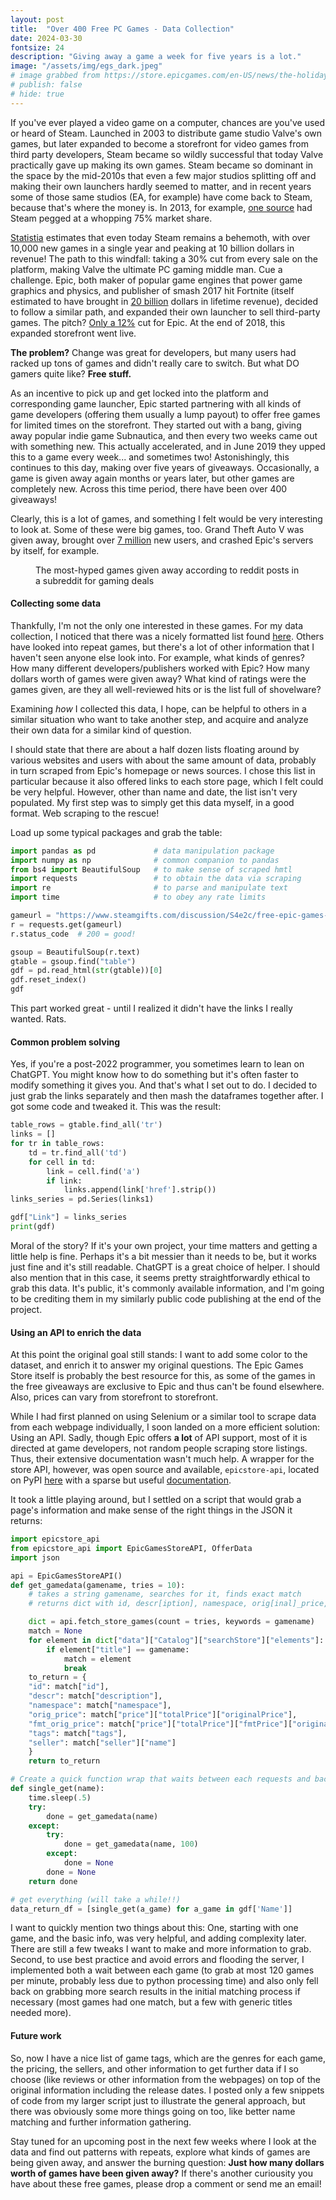 ```yaml
---
layout: post
title:  "Over 400 Free PC Games - Data Collection"
date: 2024-03-30
fontsize: 24
description: "Giving away a game a week for five years is a lot."
image: "/assets/img/egs_dark.jpeg" 
# image grabbed from https://store.epicgames.com/en-US/news/the-holiday-sale-returns-on-december-17-plus-15-free-games
# publish: false
# hide: true
---
```


If you've ever played a video game on a computer, chances are you've used or heard of Steam. Launched in 2003 to distribute game studio Valve's own games, but later expanded to become a storefront for video games from third party developers, Steam became so wildly successful that today Valve practically gave up making its own games. Steam became so dominant in the space by the mid-2010s that even a few major studios splitting off and making their own launchers hardly seemed to matter, and in recent years some of those same studios (EA, for example) have come back to Steam, because that's where the money is. In 2013, for example, [one source](https://www.bloomberg.com/news/articles/2013-11-04/valve-lines-up-console-partners-in-challenge-to-microsoft-sony) had Steam pegged at a whopping 75% market share. 

[Statistia](https://www.statista.com/topics/4282/steam/#topicOverview) estimates that even today Steam remains a behemoth, with over 10,000 new games in a single year and peaking at 10 billion dollars in revenue! The path to this windfall: taking a 30% cut from every sale on the platform, making Valve the ultimate PC gaming middle man. Cue a challenge. Epic, both maker of popular game engines that power game graphics and physics, and publisher of smash 2017 hit Fortnite (itself estimated to have brought in [20 billion](https://www.tweaktown.com/news/94476/fortnite-made-over-20-billion-in-revenue/index.html) dollars in lifetime revenue), decided to follow a similar path, and expanded their own launcher to sell third-party games. The pitch? [Only a 12%](https://www.gameinformer.com/2018/12/04/tim-sweeney-answers-questions-about-the-new-epic-games-store) cut for Epic. At the end of 2018, this expanded storefront went live. 

**The problem?** Change was great for developers, but many users had racked up tons of games and didn't really care to switch. But what DO gamers quite like? **Free stuff.**

As an incentive to pick up and get locked into the platform and corresponding game launcher, Epic started partnering with all kinds of game developers (offering them usually a lump payout) to offer free games for limited times on the storefront. They started out with a bang, giving away popular indie game Subnautica, and then every two weeks came out with something new. This actually accelerated, and in June 2019 they upped this to a game every week... and sometimes two! Astonishingly, this continues to this day, making over five years of giveaways. Occasionally, a game is given away again months or years later, but other games are completely new. Across this time period, there have been over 400 giveaways!

Clearly, this is a lot of games, and something I felt would be very interesting to look at. Some of these were big games, too. Grand Theft Auto V was given away, brought over [7 million](https://www.theverge.com/2021/8/19/22631952/epic-games-store-gta-v-free-game-7-million-new-users-apple-trial) new users, and crashed Epic's servers by itself, for example. 

<figure>
	<img src="{{site.url}}/{{site.baseurl}}/assets/img/TopReddit.png" alt=""> 
	<figcaption>The most-hyped games given away according to reddit posts in a subreddit for gaming deals</figcaption>
</figure>

#### Collecting some data

Thankfully, I'm not the only one interested in these games. For my data collection, I noticed that there was a nicely formatted list found [here](https://www.steamgifts.com/discussion/S4e2c/free-epic-games-store-list-of-all-weekly-free-games-every-thursday-at-11-am-et). Others have looked into repeat games, but there's a lot of other information that I haven't seen anyone else look into. For example, what kinds of genres? How many different developers/publishers worked with Epic? How many dollars worth of games were given away? What kind of ratings were the games given, are they all well-reviewed hits or is the list full of shovelware?

Examining *how* I collected this data, I hope, can be helpful to others in a similar situation who want to take another step, and acquire and analyze their own data for a similar kind of question. 

I should state that there are about a half dozen lists floating around by various websites and users with about the same amount of data, probably in turn scraped from Epic's homepage or news sources. I chose this list in particular because it also offered links to each store page, which I felt could be very helpful. However, other than name and date, the list isn't very populated. My first step was to simply get this data myself, in a good format. Web scraping to the rescue!

Load up some typical packages and grab the table:

```python
import pandas as pd             # data manipulation package
import numpy as np              # common companion to pandas
from bs4 import BeautifulSoup   # to make sense of scraped hmtl
import requests                 # to obtain the data via scraping
import re                       # to parse and manipulate text
import time                     # to obey any rate limits

gameurl = "https://www.steamgifts.com/discussion/S4e2c/free-epic-games-store-list-of-all-weekly-free-games-every-thursday-at-11-am-et"
r = requests.get(gameurl)
r.status_code  # 200 = good!

gsoup = BeautifulSoup(r.text)
gtable = gsoup.find("table")
gdf = pd.read_html(str(gtable))[0]
gdf.reset_index()
gdf
```

This part worked great - until I realized it didn't have the links I really wanted. Rats.

#### Common problem solving

Yes, if you're a post-2022 programmer, you sometimes learn to lean on ChatGPT. You might know how to do something but it's often faster to modify something it gives you. And that's what I set out to do. I decided to just grab the links separately and then mash the dataframes together after. I got some code and tweaked it. This was the result:

```python
table_rows = gtable.find_all('tr')
links = []
for tr in table_rows:
    td = tr.find_all('td')
    for cell in td:
        link = cell.find('a')
        if link:
            links.append(link['href'].strip())
links_series = pd.Series(links1)

gdf["Link"] = links_series
print(gdf)
```

Moral of the story? If it's your own project, your time matters and getting a little help is fine. Perhaps it's a bit messier than it needs to be, but it works just fine and it's still readable. ChatGPT is a great choice of helper. I should also mention that in this case, it seems pretty straightforwardly ethical to grab this data. It's public, it's commonly available information, and I'm going to be crediting them in my similarly public code publishing at the end of the project. 

#### Using an API to enrich the data

At this point the original goal still stands: I want to add some color to the dataset, and enrich it to answer my original questions. The Epic Games Store itself is probably the best resource for this, as some of the games in the free giveaways are exclusive to Epic and thus can't be found elsewhere. Also, prices can vary from storefront to storefront.

While I had first planned on using Selenium or a similar tool to scrape data from each webpage individually, I soon landed on a more efficient solution: Using an API. Sadly, though Epic offers **a lot** of API support, most of it is directed at game developers, not random people scraping store listings. Thus, their extensive documentation wasn't much help. A wrapper for the store API, however, was open source and available, `epicstore-api`, located on PyPI [here](https://pypi.org/project/epicstore-api/) with a sparse but useful [documentation](https://epicstore-api.readthedocs.io/en/latest/). 

It took a little playing around, but I settled on a script that would grab a page's information and make sense of the right things in the JSON it returns:

```python
import epicstore_api
from epicstore_api import EpicGamesStoreAPI, OfferData
import json

api = EpicGamesStoreAPI()
def get_gamedata(gamename, tries = 10):
    # takes a string gamename, searches for it, finds exact match
    # returns dict with id, descr[iption], namespace, orig[inal]_price, fmt_orig_price (nicely formatted), and tags

    dict = api.fetch_store_games(count = tries, keywords = gamename)
    match = None
    for element in dict["data"]["Catalog"]["searchStore"]["elements"]:
        if element["title"] == gamename:
            match = element
            break
    to_return = {
    "id": match["id"],
    "descr": match["description"],
    "namespace": match["namespace"],
    "orig_price": match["price"]["totalPrice"]["originalPrice"],
    "fmt_orig_price": match["price"]["totalPrice"]["fmtPrice"]["originalPrice"],
    "tags": match["tags"],
    "seller": match["seller"]["name"]
    }
    return to_return

# Create a quick function wrap that waits between each requests and backfills with blank data if failed
def single_get(name):
    time.sleep(.5)
    try:    
        done = get_gamedata(name)
    except:
        try:
            done = get_gamedata(name, 100)
        except:
            done = None
        done = None
    return done

# get everything (will take a while!!)
data_return_df = [single_get(a_game) for a_game in gdf['Name']]
```

I want to quickly mention two things about this: One, starting with one game, and the basic info, was very helpful, and adding complexity later. There are still a few tweaks I want to make and more information to grab. Second, to use best practice and avoid errors and flooding the server, I implemented both a wait between each game (to grab at most 120 games per minute, probably less due to python processing time) and also only fell back on grabbing more search results in the initial matching process if necessary (most games had one match, but a few with generic titles needed more). 

#### Future work

So, now I have a nice list of game tags, which are the genres for each game, the pricing, the sellers, and other information to get further data if I so choose (like reviews or other information from the webpages) on top of the original information including the release dates. I posted only a few snippets of code from my larger script just to illustrate the general approach, but there was obviously some more things going on too, like better name matching and further information gathering.

Stay tuned for an upcoming post in the next few weeks where I look at the data and find out patterns with repeats, explore what kinds of games are being given away, and answer the burning question: **Just how many dollars worth of games have been given away?** If there's another curiousity you have about these free games, please drop a comment or send me an email!


<!-- If you're seeing this post, you're ahead of the curve! Stay tuned for the next update, on a project to collect data about Epic's five-year free game giveaway experiment of over 400 games via web scraping and APIs. -->

<!-- Intro about Steam's dominance, a chart about that dominance

(also: Potential data or charts from various Epic Game Store Year in Review posts, aggregated?)

Story about EGS free games and their efforts, including biggest giveaways

Get down to brass tacks: explain initial list scraping and desire for more data

Problems faced trying to scrape links themselves

Solution (mostly): use wrapper for API (how much detail??), focus on thought process I think

(Optional) Problems faced with age restrictions, empty rows

Conclusion, hype for follow-up data, desire to fill in empty bits (Selenium?) -->